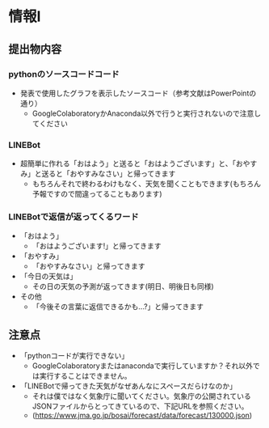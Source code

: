 # 情報Ⅰ
## 提出物内容
### pythonのソースコードコード
- 発表で使用したグラフを表示したソースコード（参考文献はPowerPointの通り）
    - GoogleColaboratoryかAnaconda以外で行うと実行されないので注意してください
### LINEBot
- 超簡単に作れる「おはよう」と送ると「おはようございます」と、「おやすみ」と送ると「おやすみなさい」と帰ってきます
    - もちろんそれで終わるわけもなく、天気を聞くこともできます(もちろん予報ですので間違ってることもあります)
### LINEBotで返信が返ってくるワード
- 「おはよう」
    - 「おはようございます!」と帰ってきます
- 「おやすみ」
    - 「おやすみなさい」と帰ってきます
- 「今日の天気は」
    - その日の天気の予測が返ってきます(明日、明後日も同様)
- その他
    - 「今後その言葉に返信できるかも...?」と帰ってきます
## 注意点
- 「pythonコードが実行できない」
    - GoogleColaboratoryまたはanacondaで実行していますか？それ以外では実行することはできません。
- 「LINEBotで帰ってきた天気がなぜあんなにスペースだらけなのか」
    - それは僕ではなく気象庁に聞いてください。気象庁の公開されているJSONファイルからとってきているので、下記URLを参照ください。
    - (https://www.jma.go.jp/bosai/forecast/data/forecast/130000.json)